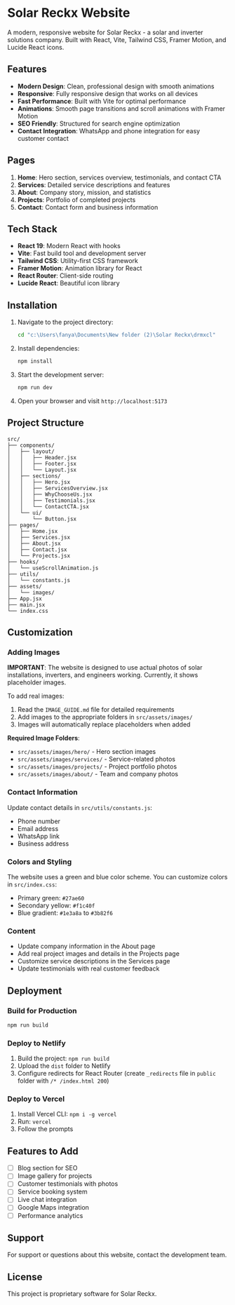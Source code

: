 # Solar Reckx Website

A modern, responsive website for Solar Reckx - a solar and inverter solutions company. Built with React, Vite, Tailwind CSS, Framer Motion, and Lucide React icons.

## Features

- **Modern Design**: Clean, professional design with smooth animations
- **Responsive**: Fully responsive design that works on all devices
- **Fast Performance**: Built with Vite for optimal performance
- **Animations**: Smooth page transitions and scroll animations with Framer Motion
- **SEO Friendly**: Structured for search engine optimization
- **Contact Integration**: WhatsApp and phone integration for easy customer contact

## Pages

1. **Home**: Hero section, services overview, testimonials, and contact CTA
2. **Services**: Detailed service descriptions and features
3. **About**: Company story, mission, and statistics
4. **Projects**: Portfolio of completed projects
5. **Contact**: Contact form and business information

## Tech Stack

- **React 19**: Modern React with hooks
- **Vite**: Fast build tool and development server
- **Tailwind CSS**: Utility-first CSS framework
- **Framer Motion**: Animation library for React
- **React Router**: Client-side routing
- **Lucide React**: Beautiful icon library

## Installation

1. Navigate to the project directory:
   ```bash
   cd "c:\Users\fanya\Documents\New folder (2)\Solar Reckx\drmxcl"
   ```

2. Install dependencies:
   ```bash
   npm install
   ```

3. Start the development server:
   ```bash
   npm run dev
   ```

4. Open your browser and visit `http://localhost:5173`

## Project Structure

```
src/
├── components/
│   ├── layout/
│   │   ├── Header.jsx
│   │   ├── Footer.jsx
│   │   └── Layout.jsx
│   ├── sections/
│   │   ├── Hero.jsx
│   │   ├── ServicesOverview.jsx
│   │   ├── WhyChooseUs.jsx
│   │   ├── Testimonials.jsx
│   │   └── ContactCTA.jsx
│   └── ui/
│       └── Button.jsx
├── pages/
│   ├── Home.jsx
│   ├── Services.jsx
│   ├── About.jsx
│   ├── Contact.jsx
│   └── Projects.jsx
├── hooks/
│   └── useScrollAnimation.js
├── utils/
│   └── constants.js
├── assets/
│   └── images/
├── App.jsx
├── main.jsx
└── index.css
```

## Customization

### Adding Images
**IMPORTANT**: The website is designed to use actual photos of solar installations, inverters, and engineers working. Currently, it shows placeholder images.

To add real images:
1. Read the `IMAGE_GUIDE.md` file for detailed requirements
2. Add images to the appropriate folders in `src/assets/images/`
3. Images will automatically replace placeholders when added

**Required Image Folders**:
- `src/assets/images/hero/` - Hero section images
- `src/assets/images/services/` - Service-related photos
- `src/assets/images/projects/` - Project portfolio photos
- `src/assets/images/about/` - Team and company photos

### Contact Information
Update contact details in `src/utils/constants.js`:
- Phone number
- Email address
- WhatsApp link
- Business address

### Colors and Styling
The website uses a green and blue color scheme. You can customize colors in `src/index.css`:
- Primary green: `#27ae60`
- Secondary yellow: `#f1c40f`
- Blue gradient: `#1e3a8a` to `#3b82f6`

### Content
- Update company information in the About page
- Add real project images and details in the Projects page
- Customize service descriptions in the Services page
- Update testimonials with real customer feedback

## Deployment

### Build for Production
```bash
npm run build
```

### Deploy to Netlify
1. Build the project: `npm run build`
2. Upload the `dist` folder to Netlify
3. Configure redirects for React Router (create `_redirects` file in `public` folder with `/* /index.html 200`)

### Deploy to Vercel
1. Install Vercel CLI: `npm i -g vercel`
2. Run: `vercel`
3. Follow the prompts

## Features to Add

- [ ] Blog section for SEO
- [ ] Image gallery for projects
- [ ] Customer testimonials with photos
- [ ] Service booking system
- [ ] Live chat integration
- [ ] Google Maps integration
- [ ] Performance analytics

## Support

For support or questions about this website, contact the development team.

## License

This project is proprietary software for Solar Reckx.